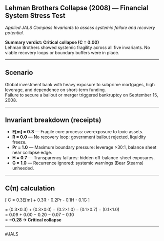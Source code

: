 ## Lehman Brothers Collapse (2008) — Financial System Stress Test
_Applied JALS Compass Invariants to assess systemic failure and recovery potential._

**Summary verdict: Critical collapse (C = 0.00)**  
Lehman Brothers showed systemic fragility across all five invariants. No viable recovery loops or boundary buffers were in place.

---

## Scenario
Global investment bank with heavy exposure to subprime mortgages, high leverage, and dependence on short-term funding.  
Failure to secure a bailout or merger triggered bankruptcy on September 15, 2008.

---

## Invariant breakdown (receipts)

- **E[m] = 0.3** — Fragile core process: overexposure to toxic assets.  
- **R = 0.0** — No recovery loop: government bailout rejected, liquidity freeze.  
- **Pr = 1.0** — Maximum boundary pressure: leverage >30:1, balance sheet near collapse edge.  
- **H = 0.7** — Transparency failures: hidden off-balance-sheet exposures.  
- **G = 1.0** — Recurrence ignored: systemic warnings (Bear Stearns) unheeded.  

---

## C(π) calculation

\[
C = 0.3E[m] + 0.3R - 0.2Pr - 0.1H - 0.1G
\]

= (0.3×0.3) + (0.3×0.0) − (0.2×1.0) − (0.1×0.7) − (0.1×1.0)  
= 0.09 + 0.00 − 0.20 − 0.07 − 0.10  
= **−0.28 → Critical collapse**

---

#JALS
